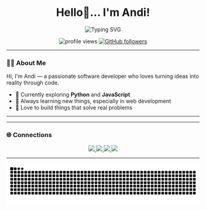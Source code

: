 <!-- Header -->
<h1 align="center">Hello👋... I'm Andi!</h1>
<p align="center">
  <img src="https://readme-typing-svg.demolab.com?font=Fira+Code&duration=2500&pause=1000&color=0e75b6&size=32&center=true&vCenter=true&width=500&lines=Software+Developer;Web+Enthusiast;Always+Learning+New+Things" alt="Typing SVG" />
</p>
<!-- Stats and Profile Views -->
<p align="center">
  <img src="https://komarev.com/ghpvc/?username=andieewu&label=Profile%20views&color=0e75b6&style=flat" alt="profile views" />
  <a href="https://github.com/andieewu?tab=followers"><img src="https://img.shields.io/github/followers/andieewu?label=Followers&style=social" alt="GitHub followers"></a>
</p>

---

### 🧑‍💻 About Me

Hi, I'm Andi — a passionate software developer who loves turning ideas into reality through code.

- 🔭 Currently exploring **Python** and **JavaScript**
- 🌱 Always learning new things, especially in web development
- 💬 Love to build things that solve real problems

---
<!--
### 📈 GitHub Stats
<p align="center">
  <img src="https://github-readme-stats.vercel.app/api?username=andieewu&show_icons=true&theme=tokyonight" height="180"/>
  <img src="https://github-readme-stats.vercel.app/api/top-langs/?username=andieewu&layout=compact&theme=tokyonight" height="180"/>
</p>-->

---
<!-- 
### 📌 Featured Projects

Here are some projects I'm proud of:

- 🔗 [**Project Name**](https://github.com/yourusername/project-name) – Short description of what the project does.
- 🔗 [**Another Cool Project**](https://github.com/yourusername/another-project) – Built with React, Tailwind, and Firebase.
- 🔗 [**CLI Tool**](https://github.com/yourusername/cli-tool) – A CLI tool that saves hours of repetitive tasks.

--- -->

### 🌐 Connections

<p align="center">
  <a href="https://instagram.com/andieewu" target="_blank">
    <img src="https://img.shields.io/badge/Instagram-E4405F?style=for-the-badge&logo=instagram&logoColor=white" />
  </a>
  <a href="https://discord.com/users/1229931778106593431" target="_blank">
    <img src="https://img.shields.io/badge/Discord-5865F2?style=for-the-badge&logo=discord&logoColor=white" />
  </a>
  <a href="https://github.com/andieewu" target="_blank">
    <img src="https://img.shields.io/badge/GitHub-181717?style=for-the-badge&logo=github&logoColor=white" />
  </a>
  <a href="https://open.spotify.com/user/31tncwlk2dnqcgvsjxdb2jb3qryy?si=e87024c8c428481d" target="_blank">
    <img src="https://img.shields.io/badge/Spotify-1DB954?style=for-the-badge&logo=spotify&logoColor=white" />
  </a>
</p>

---

<p align="center">
  <img src="https://github.com/andieewu/andieewu/blob/output/github-contribution-grid-snake.svg" alt="snake gif" />
</p>



